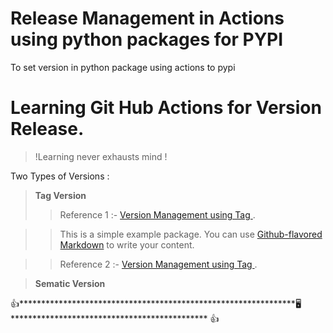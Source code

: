 # Release Management in Actions using  python packages for PYPI
To set version in python package using actions to pypi

# Learning Git Hub Actions for Version Release. 
> !Learning never exhausts mind !
> 

Two Types of Versions :

> **Tag Version** 
>>Reference 1 :- [Version Management using Tag ](https://dev.to/iamtekson/publish-package-to-pypi-and-release-new-version-using-github-actions-108k).

>>This is a simple example package. You can use
>>[Github-flavored Markdown](https://guides.github.com/features/mastering-markdown/)
>>to write your content.

>>Reference 2  :- [Version Management using Tag ](https://www.youtube.com/@geodev/videos).

> **Sematic Version**


    
:+1:***************************************************************:desktop_computer: *********************************************  :+1: 
